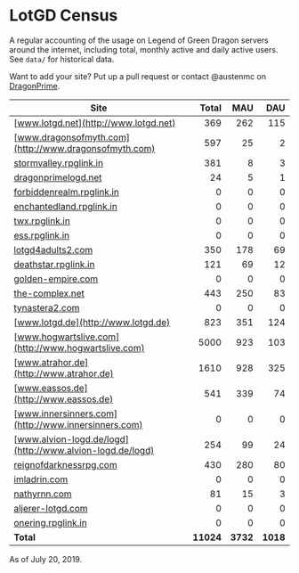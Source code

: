 # LotGD Census
A regular accounting of the usage on Legend of Green Dragon servers around the internet, including total, monthly active and daily active users. See `data/` for historical data.

Want to add your site? Put up a pull request or contact @austenmc on [DragonPrime](http://dragonprime.net).


Site | Total | MAU | DAU
--- | ---:| ---:| ---:
[www.lotgd.net](http://www.lotgd.net)|369|262|115
[www.dragonsofmyth.com](http://www.dragonsofmyth.com)|597|25|2
[stormvalley.rpglink.in](http://stormvalley.rpglink.in)|381|8|3
[dragonprimelogd.net](http://dragonprimelogd.net)|24|5|1
[forbiddenrealm.rpglink.in](http://forbiddenrealm.rpglink.in)|0|0|0
[enchantedland.rpglink.in](http://enchantedland.rpglink.in)|0|0|0
[twx.rpglink.in](http://twx.rpglink.in)|0|0|0
[ess.rpglink.in](http://ess.rpglink.in)|0|0|0
[lotgd4adults2.com](http://lotgd4adults2.com)|350|178|69
[deathstar.rpglink.in](http://deathstar.rpglink.in)|121|69|12
[golden-empire.com](http://golden-empire.com)|0|0|0
[the-complex.net](http://the-complex.net)|443|250|83
[tynastera2.com](http://tynastera2.com)|0|0|0
[www.lotgd.de](http://www.lotgd.de)|823|351|124
[www.hogwartslive.com](http://www.hogwartslive.com)|5000|923|103
[www.atrahor.de](http://www.atrahor.de)|1610|928|325
[www.eassos.de](http://www.eassos.de)|541|339|74
[www.innersinners.com](http://www.innersinners.com)|0|0|0
[www.alvion-logd.de/logd](http://www.alvion-logd.de/logd)|254|99|24
[reignofdarknessrpg.com](http://reignofdarknessrpg.com)|430|280|80
[imladrin.com](http://imladrin.com)|0|0|0
[nathyrnn.com](http://nathyrnn.com)|81|15|3
[aljerer-lotgd.com](http://aljerer-lotgd.com)|0|0|0
[onering.rpglink.in](http://onering.rpglink.in)|0|0|0
**Total**|**11024**|**3732**|**1018**

As of July 20, 2019.
